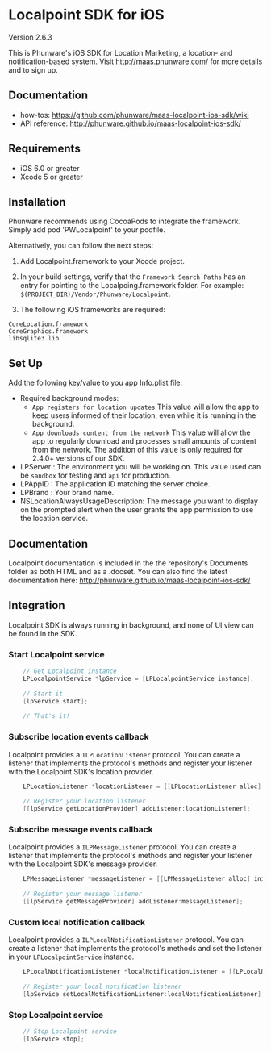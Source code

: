 Localpoint SDK for iOS
==================

Version 2.6.3

This is Phunware's iOS SDK for Location Marketing, a location- and notification-based system. Visit http://maas.phunware.com/ for more details and to sign up.

Documentation
------------
- how-tos: https://github.com/phunware/maas-localpoint-ios-sdk/wiki
- API reference: http://phunware.github.io/maas-localpoint-ios-sdk/


Requirements
------------

- iOS 6.0 or greater
- Xcode 5 or greater



Installation
------------

Phunware recommends using CocoaPods to integrate the framework. Simply add pod 'PWLocalpoint' to your podfile.

Alternatively, you can follow the next steps:

1. Add Localpoint.framework to your Xcode project.
2. In your build settings, verify that the `Framework Search Paths` has an entry for pointing to the Localpoing.framework folder. For example: `$(PROJECT_DIR)/Vendor/Phunware/Localpoint`.

3. The following iOS frameworks are required:
````
CoreLocation.framework
CoreGraphics.framework
libsqlite3.lib
````



Set Up
------------
Add the following key/value to you app Info.plist file:

* Required background modes:
	- `App registers for location updates` This value will allow the app to keep users informed of their location, even while it is running in the background.
	- `App downloads content from the network` This value will allow the app to regularly download and processes small amounts of content from the network. The addition of this value is only required for 2.4.0+ versions of our SDK.
* LPServer :  The environment you will be working on. This value used can be `sandbox` for testing and `api` for production.
* LPAppID : The application ID matching the server choice.
* LPBrand :  Your brand name.
* NSLocationAlwaysUsageDescription: The message you want to display on the prompted alert when the user grants the app permission to use the location service.




Documentation
------------

Localpoint documentation is included in the the repository's Documents folder as both HTML and as a .docset. You can also find the latest documentation here: http://phunware.github.io/maas-localpoint-ios-sdk/



Integration
-----------

Localpoint SDK is always running in background, and none of UI view can be found in the SDK.

### Start Localpoint service

````objective-c
	// Get Localpoint instance
	LPLocalpointService *lpService = [LPLocalpointService instance];
	
	// Start it
	[lpService start];
    
    // That's it!
````


### Subscribe location events callback

Localpoint provides a `ILPLocationListener` protocol. You can create a listener that implements the protocol's methods and register your listener with the Localpoint SDK's location provider.

````objective-c
	LPLocationListener *locationListener = [[LPLocationListener alloc] init];
	
	// Register your location listener
	[[lpService getLocationProvider] addListener:locationListener];
````

### Subscribe message events callback

Localpoint provides a `ILPMessageListener` protocol.  You can create a listener that implements the protocol's methods and register your listener with the Localpoint SDK's message provider.

````objective-c
	LPMessageListener *messageListener = [[LPMessageListener alloc] init];
	
	// Register your message listener
	[[lpService getMessageProvider] addListener:messageListener];
````

### Custom local notification callback

Localpoint provides a `ILPLocalNotificationListener` protocol.  You can create a listener that implements the protocol's methods and set the listener in your `LPLocalpointService` instance.


````objective-c
	LPLocalNotificationListener *localNotificationListener = [[LPLocalNotificationListener alloc] init];
	
	// Register your local notification listener
	[lpService setLocalNotificationListener:localNotificationListener];
````

### Stop Localpoint service

````objective-c
	// Stop Localpoint service
	[lpService stop];
````